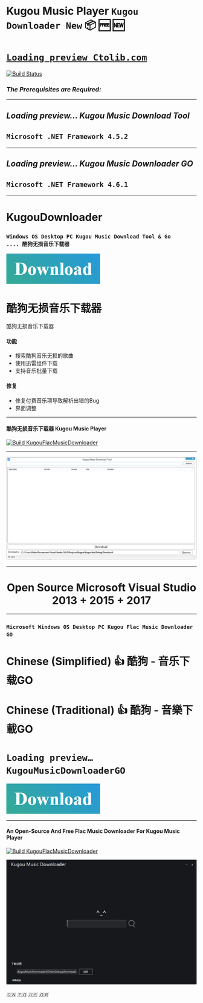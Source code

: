 # **Kugou Music Player ```Kugou Downloader New```** 📦 🆓 🆕 

# [```Loading preview Ctolib.com```](https://www.ctolib.com/CreateDownloader-KugouDownloaderNew.html)

[![Build Status](https://ci.appveyor.com/api/projects/status/um3h4xqen7vql7o2/branch/master?svg=true)](https://github.com/CreateDownloader/KugouDownloaderNew/)

### *The Prerequisites are Required:*
***
## *Loading preview… Kugou Music Download Tool* 
## ```Microsoft .NET Framework 4.5.2```
***
## *Loading preview… Kugou Music Downloader GO* 
## ```Microsoft .NET Framework 4.6.1```
***

# **KugouDownloader**
### `Windows OS Desktop PC Kugou Music Download Tool & Go                .... 酷狗无损音乐下载器`

 [![Build Kugou Downloader](https://raw.githubusercontent.com/CreateDownloader/KugouDownloader/master/Download.PNG)](https://github.com/CreateDownloader/KugouDownloaderNew/releases/tag/Debug)

# 酷狗无损音乐下载器
酷狗无损音乐下载器
#### 功能
* 搜索酷狗音乐无损的歌曲
* 使用迅雷组件下载
* 支持音乐批量下载
#### 修复
* 修复付费音乐项导致解析出错的Bug
* 界面调整

***


#### 酷狗无损音乐下载器 Kugou Music Player
 [![Build KugouFlacMusicDownloader](https://user-images.githubusercontent.com/12082147/37241993-9d34faec-246a-11e8-8188-dc66547023bc.png)](https://github.com/Gsangu/KugouDownloader) 

 *** 
![web](Kugou%20Music%20Download%20Tool.PNG)

***
# <center>Open Source Microsoft Visual Studio 2013 + 2015 + 2017 </center>

***
### ``Microsoft Windows OS Desktop PC Kugou Flac Music Downloader GO``
# Chinese (Simplified) 👍 酷狗 - 音乐下载GO
# Chinese (Traditional) 👍 酷狗 - 音樂下載GO
# ```Loading preview… KugouMusicDownloaderGO```
 [![Build Kugou Downloader](https://raw.githubusercontent.com/CreateDownloader/KugouDownloader/master/Download.PNG)](https://github.com/CreateDownloader/KugouDownloaderNew/releases/tag/Debug)

***
#### An Open-Source And Free Flac Music Downloader For Kugou Music Player
 [![Build KugouFlacMusicDownloader](https://user-images.githubusercontent.com/12082147/37241993-9d34faec-246a-11e8-8188-dc66547023bc.png)](https://github.com/plainheart/KugouFlacMusicDownloader) 

![web](KugouMusicDownloaderGO.PNG)

*:cn: :egypt: :us: :gb:*
